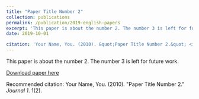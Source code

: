 ```yaml
---
title: "Paper Title Number 2"
collection: publications
permalink: /publication/2019-english-papers
excerpt: 'This paper is about the number 2. The number 3 is left for future work.'
date: 2019-10-01

citation: 'Your Name, You. (2010). &quot;Paper Title Number 2.&quot; <i>Journal 1</i>. 1(2).'
---
```

This paper is about the number 2. The number 3 is left for future work.

[Download paper here](http://academicpages.github.io/files/paper2.pdf)

Recommended citation: Your Name, You. (2010). "Paper Title Number 2." <i>Journal 1</i>. 1(2).
